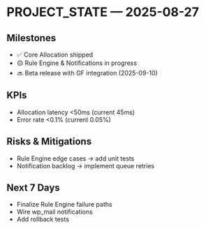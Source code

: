 
<!-- AUTO-GEN:STATE START -->
# PROJECT_STATE — 2025-08-27

## Milestones
- ✅ Core Allocation shipped
- 🟡 Rule Engine & Notifications in progress
- 🔜 Beta release with GF integration (2025-09-10)

## KPIs
- Allocation latency <50ms (current 45ms)
- Error rate <0.1% (current 0.05%)

## Risks & Mitigations
- Rule Engine edge cases → add unit tests
- Notification backlog → implement queue retries

## Next 7 Days
- Finalize Rule Engine failure paths
- Wire wp_mail notifications
- Add rollback tests
<!-- AUTO-GEN:STATE END -->

